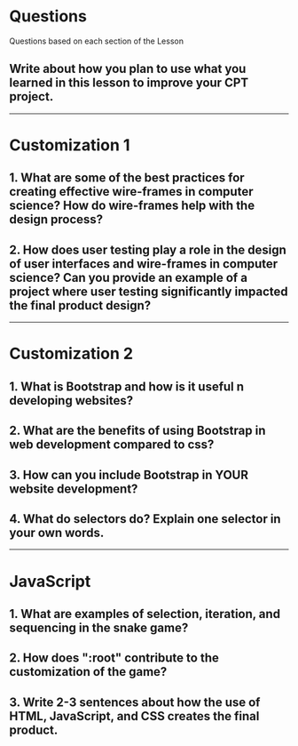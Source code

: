 <!--Start of Website Content-->
<html>
    <head>
    <link rel="stylesheet" href="questions.css">
    </head>
    <body>
<div class="index-header">
    <h1>Questions</h1>
    <p>Questions based on each section of the Lesson</p>
</div>

<!--Answer the QUESTIONS based on the lesson provided-->
<div>

<h2>Write about how you plan to use what you learned in this lesson to improve your CPT project.</h2>
<!--<p>My CPT is already submitted and terminal-based so I cant really. If I were to customize it, it would be with buttons that call certain values using Javascript.I would used</p>-->

<hr>

<h1>Customization 1</h1>

<h2>1. What are some of the best practices for creating effective wire-frames in computer science? How do wire-frames help with the design process?</h2>
<!--<p>Using Canva is a good tool for creating wireframes. Wireframes help with the design process as it is easier to draw out your ideas so you can share you visualizations with your team. It helps with computer science especially as designers can plan out how buttons and other features work.</p>-->
<h2>2. How does user testing play a role in the design of user interfaces and wire-frames in computer science? Can you provide an example of a project where user testing significantly impacted the final product design?</h2>
<!--<p>User testing helps with your project as it brings a fresh pair of eyes on your project. It also provides a non-biased opinion that can tell you about the UI or possible missed features that you have overlooked </p>-->

<hr>

<h1>Customization 2</h1>

<h2>1. What is Bootstrap and how is it useful n developing websites?</h2>
<!--<p>Bootstrap is an open source CSS framework, useful for developing frontend</p>-->
<h2>2. What are the benefits of using Bootstrap in web development compared to css?</h2>
<!--<p>The benefits are that it is supported for all browsers, works with all devices, and provides consistency along your project</p>-->
<h2>3. How can you include Bootstrap in YOUR website development?</h2>
<!--<p>You can include bootstrap by using CDN and a package installer. Or you can include it in your stylesheet.</p>-->
<h2>4. What do selectors do? Explain one selector in your own words.</h2>
<!--<p>Selects specify what part of HTML you want to customize with differentiating styling</p>-->

<hr>

<h1>JavaScript</h1>

<h2>1. What are examples of selection, iteration, and sequencing in the snake game?</h2>
<!--<p>Selection was used to see if the snake had reached the apple. Sequencing was used in a scoring to get the functions to run in a certain order. Iteration was used to iterate through each of the snakes cells to see if it ran into itself./p>-->
<h2>2. How does ":root" contribute to the customization of the game?</h2>
<!--<p>root calls from the CSS and sets values like the color for the game.</p>-->
<h2>3. Write 2-3 sentences about how the use of HTML, JavaScript, and CSS creates the final product.</h2>
<!--<p>THe HTML sets up the frontend tangibles that the users sees. The CSS works with the HTML to set styling with said tangibles. The Javascript is used for scripting and is more traditional for coding.</p>-->


</div>
</body>
